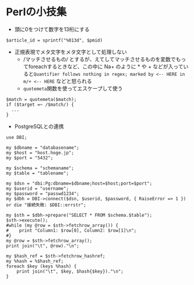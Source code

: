 # Perlの小技集

- 頭に0をつけて数字を13桁にする
```
$article_id = sprintf("%013d", $pmid)
```

- 正規表現でメタ文字をメタ文字として処理しない
  - /マッチさせるもの/ とするが、えてしてマッチさせるものを変数でもってforeachするときなど、この中に Na+ のように * や + などが入っていると`Quantifier follows nothing in regex; marked by <-- HERE in m/+ <-- HERE` などと怒られる
  - `quotemeta`関数を使ってエスケープして使う
```
$match = quotemeta($match);
if ($target =~ /$match/) {
  ...
}
```


- PostgreSQLとの連携
```
use DBI;

my $dbname = "databasename";
my $host = "host.hoge.jp";
my $port = "5432";

my $schema = "schemaname";
my $table = "tablename";

my $dsn = "dbi:Pg:dbname=$dbname;host=$host;port=$port";
my $userid = "username";
my $password = "passwd1234";
my $dbh = DBI->connect($dsn, $userid, $password, { RaiseError => 1 }) or die "接続失敗: $DBI::errstr";

my $sth = $dbh->prepare("SELECT * FROM $schema.$table");
$sth->execute();
#while (my @row = $sth->fetchrow_array()) {
#    print "Column1: $row[0], Column2: $row[1]\n";
#}
my @row = $sth->fetchrow_array();
print join("\t", @row)."\n";

my $hash_ref = $sth->fetchrow_hashref;
my %hash = %$hash_ref;
foreach $key (keys %hash) {
    print join("\t", $key, $hash{$key})."\n";
}
```


